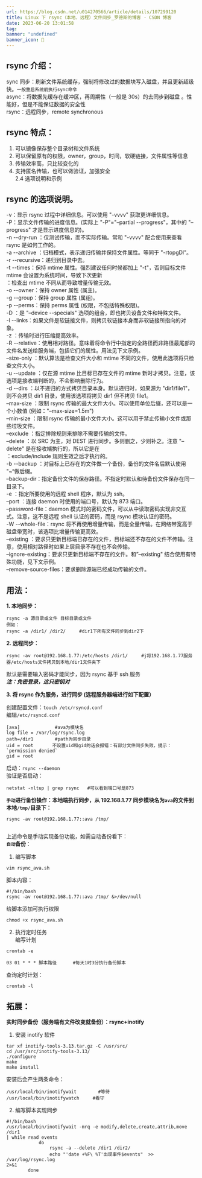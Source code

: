 ```yaml
---
url: https://blog.csdn.net/u014270566/article/details/107299120
title: Linux 下 rsync（本地、远程）文件同步_罗德斯的博客 - CSDN 博客
date: 2023-06-20 13:01:58
tag: 
banner: "undefined"
banner_icon: 🔖
---
```

## rsync 介绍：

sync 同步：刷新文件系统缓存，强制将修改过的数据块写入磁盘，并且更新超级快。`一般重启系统前执行sync命令`  
async：将数据先缓存在缓冲区，再周期性（一般是 30s）的去同步到磁盘 。性能好，但是不能保证数据的安全性  
rsync：远程同步，remote synchronous

## rsync 特点：

1. 可以镜像保存整个目录树和文件系统  
2. 可以保留原有的权限，owner，group，时间，软硬链接，文件属性等信息  
3. 传输效率高，只比较变化的  
4. 支持匿名传输，也可以做验证，加强安全  
2.4 选项说明和示例

## rsync 的选项说明。

-v：显示 rsync 过程中详细信息。可以使用 "-vvvv" 获取更详细信息。  
-P：显示文件传输的进度信息。(实际上 "-P"="–partial --progress"，其中的 "–progress" 才是显示进度信息的)。  
-n --dry-run ：仅测试传输，而不实际传输。常和 "-vvvv" 配合使用来查看 rsync 是如何工作的。  
-a --archive ：归档模式，表示递归传输并保持文件属性。等同于 "-rtopgDl"。  
-r --recursive：递归到目录中去。  
-t --times：保持 mtime 属性。强烈建议任何时候都加上 "-t"，否则目标文件 mtime 会设置为系统时间，导致下次更新  
：检查出 mtime 不同从而导致增量传输无效。  
-o --owner：保持 owner 属性 (属主)。  
-g --group：保持 group 属性 (属组)。  
-p --perms：保持 perms 属性 (权限，不包括特殊权限)。  
-D ：是 "–device --specials" 选项的组合，即也拷贝设备文件和特殊文件。  
-l --links：如果文件是软链接文件，则拷贝软链接本身而非软链接所指向的对象。  
-z ：传输时进行压缩提高效率。  
-R --relative：使用相对路径。意味着将命令行中指定的全路径而非路径最尾部的文件名发送给服务端，包括它们的属性。用法见下文示例。  
–size-only ：默认算法是检查文件大小和 mtime 不同的文件，使用此选项将只检查文件大小。  
-u --update ：仅在源 mtime 比目标已存在文件的 mtime 新时才拷贝。注意，该选项是接收端判断的，不会影响删除行为。  
-d --dirs ：以不递归的方式拷贝目录本身。默认递归时，如果源为 "dir1/file1"，则不会拷贝 dir1 目录，使用该选项将拷贝 dir1 但不拷贝 file1。  
–max-size ：限制 rsync 传输的最大文件大小。可以使用单位后缀，还可以是一个小数值 (例如："–max-size=1.5m")  
–min-size ：限制 rsync 传输的最小文件大小。这可以用于禁止传输小文件或那些垃圾文件。  
–exclude ：指定排除规则来排除不需要传输的文件。  
–delete ：以 SRC 为主，对 DEST 进行同步。多则删之，少则补之。注意 "–delete" 是在接收端执行的，所以它是在  
：exclude/include 规则生效之后才执行的。  
-b --backup ：对目标上已存在的文件做一个备份，备份的文件名后默认使用 "~“做后缀。  
–backup-dir：指定备份文件的保存路径。不指定时默认和待备份文件保存在同一目录下。  
-e ：指定所要使用的远程 shell 程序，默认为 ssh。  
–port ：连接 daemon 时使用的端口号，默认为 873 端口。  
–password-file：daemon 模式时的密码文件，可以从中读取密码实现非交互式。注意，这不是远程 shell 认证的密码，而是 rsync 模块认证的密码。  
-W --whole-file：rsync 将不再使用增量传输，而是全量传输。在网络带宽高于磁盘带宽时，该选项比增量传输更高效。  
–existing ：要求只更新目标端已存在的文件，目标端还不存在的文件不传输。注意，使用相对路径时如果上层目录不存在也不会传输。  
–ignore-existing：要求只更新目标端不存在的文件。和”–existing" 结合使用有特殊功能，见下文示例。  
–remove-source-files：要求删除源端已经成功传输的文件。

## 用法：

**1. 本地同步：**

```
rsync -a 源目录或文件 目标目录或文件
例如：
rsync -a /dir1/ /dir2/     #dir1下所有文件同步到dir2下

```

**2. 远程同步：**

```
rsync -av root@192.168.1.77:/etc/hosts /dir1/     #j将192.168.1.77服务器/etc/hosts文件拷贝到本地/dir1文件夹下

```

默认是需要输入密码才能同步，因为 rsync 基于 ssh 服务  
_**注：免密登录，这只密钥对**_

**3. 将 rsync 作为服务，进行同步 (远程服务器端进行如下配置）**

创建配置文件：`touch /etc/rsyncd.conf`  
编辑`/etc/rsyncd.conf`

```
[ava]             #ava为模块名
log file = /var/log/rsync.log
path=/dir1        #path为同步目录
uid = root       不设置uid和gid的话会报错：有部分文件同步失败，提示：`permission denied`      
gid = root

```

启动：`rsync --daemon`  
验证是否启动：

```
netstat -nltup | grep rsync   #可以看到端口号是873

```

**`手动`进行备份操作：本地端执行同步，从 192.168.1.77 同步模块名为`ava`的文件到本地`/tmp/`目录下：**

```
rsync -av root@192.168.1.77::ava /tmp/


```

上述命令是手动实现备份功能，如需自动备份看下：  
**`自动`备份**：  
1. 编写脚本

```
vim rsync_ava.sh

```

脚本内容：

```
#!/bin/bash
rsync -av root@192.168.1.77::ava /tmp/ &>/dev/null

```

给脚本添加可执行权限

```
chmod +x rsync_ava.sh

```

2. 执行定时任务  
编写计划

```
crontab -e

```

```
03 01 * * * 脚本路径      #每天1时3分执行备份脚本

```

查询定时计划：

```
crontab -l

```

## 拓展：

**实时同步备份（服务端有文件改变就备份）：rsync+inotify**  
1. 安装 inotify 软件

```
tar xf inotify-tools-3.13.tar.gz -C /usr/src/
cd /usr/src/inotify-tools-3.13/
./configure
make
make install

```

安装后会产生两条命令：

```
/usr/local/bin/inotifywait        #等待
/usr/local/bin/inotifywatch     #看守

```

2. 编写脚本实现同步

```
#!/bin/bash
/usr/local/bin/inotifywait -mrq -e modify,delete,create,attrib,move /dir1
| while read events
			do
				rsync -a --delete /dir1 /dir2/
				echo "'date +%F\ %T'出现事件$events"  >> /var/log/rsync.log
2>&1
		done

```